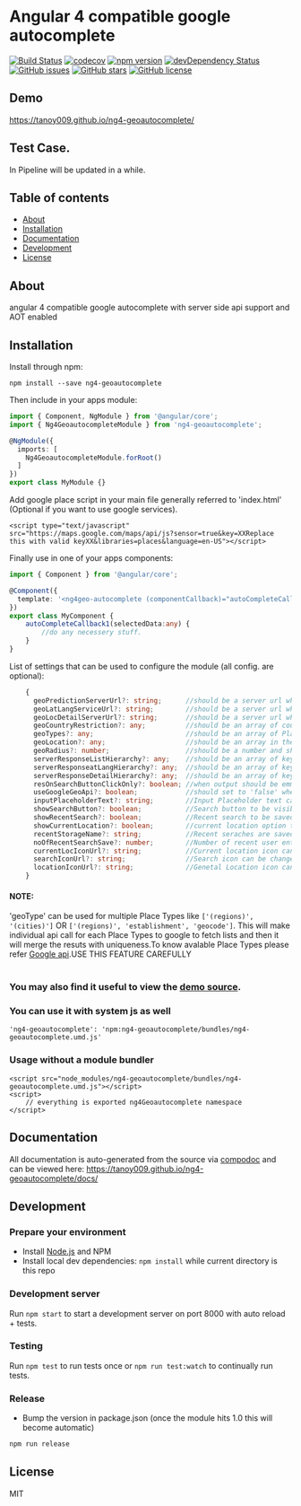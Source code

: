 ﻿# Angular 4 compatible google autocomplete
[![Build Status](https://travis-ci.org/tanoy009/ng4-geoautocomplete.svg?branch=master)](https://travis-ci.org/tanoy009/ng4-geoautocomplete)
[![codecov](https://codecov.io/gh/tanoy009/ng4-geoautocomplete/branch/master/graph/badge.svg)](https://codecov.io/gh/tanoy009/ng4-geoautocomplete)
[![npm version](https://badge.fury.io/js/ng4-geoautocomplete.svg)](http://badge.fury.io/js/ng4-geoautocomplete)
[![devDependency Status](https://david-dm.org/tanoy009/ng4-geoautocomplete/dev-status.svg)](https://david-dm.org/tanoy009/ng4-geoautocomplete?type=dev)
[![GitHub issues](https://img.shields.io/github/issues/tanoy009/ng4-geoautocomplete.svg)](https://github.com/tanoy009/ng4-geoautocomplete/issues)
[![GitHub stars](https://img.shields.io/github/stars/tanoy009/ng4-geoautocomplete.svg)](https://github.com/tanoy009/ng4-geoautocomplete/stargazers)
[![GitHub license](https://img.shields.io/badge/license-MIT-blue.svg)](https://raw.githubusercontent.com/tanoy009/ng4-geoautocomplete/master/LICENSE)

## Demo
https://tanoy009.github.io/ng4-geoautocomplete/

## Test Case.
In Pipeline will be updated in a while.

## Table of contents

- [About](#about)
- [Installation](#installation)
- [Documentation](#documentation)
- [Development](#development)
- [License](#license)

## About

angular 4 compatible google autocomplete with server side api support and AOT enabled

## Installation

Install through npm:
```
npm install --save ng4-geoautocomplete
```

Then include in your apps module:

```typescript
import { Component, NgModule } from '@angular/core';
import { Ng4GeoautocompleteModule } from 'ng4-geoautocomplete';

@NgModule({
  imports: [
    Ng4GeoautocompleteModule.forRoot()
  ]
})
export class MyModule {}
```
Add google place script in your main file generally referred to 'index.html' (Optional if you want to use google services).

```
<script type="text/javascript" src="https://maps.google.com/maps/api/js?sensor=true&key=XXReplace this with valid keyXX&libraries=places&language=en-US"></script>
```

Finally use in one of your apps components:
```typescript
import { Component } from '@angular/core';

@Component({
  template: '<ng4geo-autocomplete (componentCallback)="autoCompleteCallback1($event)"></ng4geo-autocomplete>'
})
export class MyComponent {
	autoCompleteCallback1(selectedData:any) {
		//do any necessery stuff.
	}
}
```

List of settings that can be used to configure the module (all config. are optional):
```typescript
	{
	  geoPredictionServerUrl?: string;      //should be a server url which returns list of places upon input query (GET request)
	  geoLatLangServiceUrl?: string;        //should be a server url which returns place object upon lat and lon. (GET request)
	  geoLocDetailServerUrl?: string;       //should be a server url which returns place details upon placeID received by 'geoPredictionServerUrl' (GET request)
	  geoCountryRestriction?: any;          //should be an array of country code where search should be restricted like ['in', 'us', 'pr', 'vi', 'gu', 'mp'] *(Default: 'no restriction')*
	  geoTypes?: any;                       //should be an array of Place types defined by [Google api](https://developers.google.com/places/web-service/autocomplete#place_types).
      geoLocation?: any;                    //should be an array in the format [latitude,longitude]. This feature will not work if country restriction is implimented.
      geoRadius?: number;                   //should be a number and should only be used with 'geoLocation'.
      serverResponseListHierarchy?: any;    //should be an array of key from where 'geoPredictionServer' data should be extracted. (see Example.)
	  serverResponseatLangHierarchy?: any;  //should be an array of key from where 'geoLatLangService' data should be extracted. (see Example.)
	  serverResponseDetailHierarchy?: any;  //should be an array of key from where 'geoLocDetailSerice' data should be extracted. (see Example.)
	  resOnSearchButtonClickOnly?: boolean; //when output should be emmited when search button clicked only.
	  useGoogleGeoApi?: boolean;            //should set to 'false' when server urls to be used instade of google api. *(Default: true)*
	  inputPlaceholderText?: string;        //Input Placeholder text can be changed *(Default: 'Enter Area Name')*
	  showSearchButton?: boolean;           //Search button to be visible or not. *(Default: true)*
	  showRecentSearch?: boolean;           //Recent search to be saved & shown to user or not. *(Default: true)*
	  showCurrentLocation?: boolean;        //current location option to be visible or not. *(Default: true)*
	  recentStorageName?: string;           //Recent seraches are saved in browser localsorage. The key value which is used by the module to save can be changed. *(Default: 'recentSearches')*
	  noOfRecentSearchSave?: number;        //Number of recent user entry to be saved . *(Default: 5)*
	  currentLocIconUrl?: string;           //Current location icon can be changed *(Should be an image url or svg url)*
	  searchIconUrl?: string;               //Search icon can be changed *(Should be an image url or svg url)*
	  locationIconUrl?: string;             //Genetal Location icon can be changed *(Should be an image or svg url)*
	}
```
#### NOTE: 
'geoType' can be used for multiple Place Types like `['(regions)', '(cities)']` OR `['(regions)', 'establishment', 'geocode']`. This will make individual api call for each Place Types to google to fetch lists and then it will merge the resuts with uniqueness.To know avalable Place Types please refer [Google api](https://developers.google.com/places/web-service/autocomplete#place_types).USE THIS FEATURE CAREFULLY<br/><br/>
### You may also find it useful to view the [demo source](https://github.com/tanoy009/ng4-geoautocomplete/blob/master/demo/demo.component.ts).

### You can use it with system js as well

`'ng4-geoautocomplete': 'npm:ng4-geoautocomplete/bundles/ng4-geoautocomplete.umd.js'`

### Usage without a module bundler
```
<script src="node_modules/ng4-geoautocomplete/bundles/ng4-geoautocomplete.umd.js"></script>
<script>
    // everything is exported ng4Geoautocomplete namespace
</script>
```

## Documentation
All documentation is auto-generated from the source via [compodoc](https://compodoc.github.io/compodoc/) and can be viewed here:
https://tanoy009.github.io/ng4-geoautocomplete/docs/

## Development

### Prepare your environment
* Install [Node.js](http://nodejs.org/) and NPM
* Install local dev dependencies: `npm install` while current directory is this repo

### Development server
Run `npm start` to start a development server on port 8000 with auto reload + tests.

### Testing
Run `npm test` to run tests once or `npm run test:watch` to continually run tests.

### Release
* Bump the version in package.json (once the module hits 1.0 this will become automatic)
```bash
npm run release
```

## License

MIT
